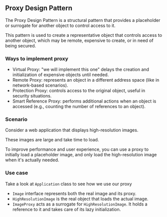 ## Proxy Design Pattern
The Proxy Design Pattern is a structural pattern that provides a placeholder or surrogate for another object to control access to it. 

This pattern is used to create a representative object that controls access to another object, which may be remote, expensive to create, or in need of being secured.

### Ways to implement proxy
- Virtual Proxy: "we will implement this one" delays the creation and initialization of expensive objects until needed.
- Remote Proxy: represents an object in a different address space (like in network-based scenarios).
- Protection Proxy: controls access to the original object, useful in security situations.
- Smart Reference Proxy: performs additional actions when an object is accessed (e.g., counting the number of references to an object).

### Scenario
Consider a web application that displays high-resolution images. 

These images are large and take time to load. 

To improve performance and user experience, you can use a proxy to initially load a placeholder image, and only load the high-resolution image when it's actually needed.

### Use case
Take a look at ```Application``` class to see how we use our proxy

- `Image` interface represents both the real image and its proxy.
- `HighResolutionImage` is the real object that loads the actual image.
- `ImageProxy` acts as a surrogate for `HighResolutionImage`. It holds a reference to it and takes care of its lazy initialization.